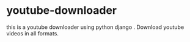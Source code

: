 # youtube-downloader
this is a youtube downloader using python django . Download youtube videos in all formats.
